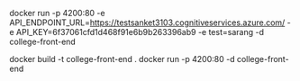 docker run -p 4200:80 -e API_ENDPOINT_URL=https://testsanket3103.cognitiveservices.azure.com/ -e API_KEY=6f37061cfd1d468f91e6b9b263396ab9 -e test=sarang -d college-front-end

 docker build -t college-front-end .
docker run -p 4200:80 -d college-front-end